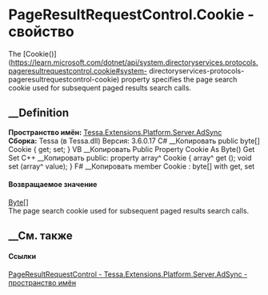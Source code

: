 # PageResultRequestControl.Cookie - свойство
The
[Cookie()](https://learn.microsoft.com/dotnet/api/system.directoryservices.protocols.pageresultrequestcontrol.cookie#system-
directoryservices-protocols-pageresultrequestcontrol-cookie) property
specifies the page search cookie used for subsequent paged results search
calls.
##  __Definition
 **Пространство имён:**
[Tessa.Extensions.Platform.Server.AdSync](N_Tessa_Extensions_Platform_Server_AdSync.htm)  
 **Сборка:** Tessa (в Tessa.dll) Версия: 3.6.0.17
C# __Копировать
     public byte[] Cookie { get; set; }
VB __Копировать
     Public Property Cookie As Byte()
    	Get
    	Set
C++ __Копировать
     public:
    property array<unsigned char>^ Cookie {
    	array<unsigned char>^ get ();
    	void set (array<unsigned char>^ value);
    }
F# __Копировать
     member Cookie : byte[] with get, set
#### Возвращаемое значение
[Byte](https://learn.microsoft.com/dotnet/api/system.byte)[]  
The page search cookie used for subsequent paged results search calls.
##  __См. также
#### Ссылки
[PageResultRequestControl -
](T_Tessa_Extensions_Platform_Server_AdSync_PageResultRequestControl.htm)
[Tessa.Extensions.Platform.Server.AdSync - пространство
имён](N_Tessa_Extensions_Platform_Server_AdSync.htm)
